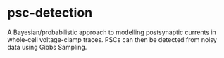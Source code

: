 # psc-detection
A Bayesian/probabilistic approach to modelling postsynaptic currents in whole-cell voltage-clamp traces. PSCs can then be detected from noisy data using Gibbs Sampling.
